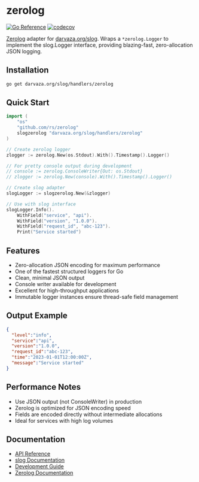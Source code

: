 # zerolog

[![Go Reference][godoc-badge]][godoc]
[![codecov][codecov-badge]][codecov]

[godoc]: https://pkg.go.dev/darvaza.org/slog/handlers/zerolog
[godoc-badge]: https://pkg.go.dev/badge/darvaza.org/slog/handlers/zerolog.svg
[codecov]: https://codecov.io/gh/darvaza-proxy/slog
[codecov-badge]: https://codecov.io/github/darvaza-proxy/slog/graph/badge.svg?flag=zerolog

[Zerolog](https://github.com/rs/zerolog) adapter for
[darvaza.org/slog](https://github.com/darvaza-proxy/slog).
Wraps a `*zerolog.Logger` to implement the slog.Logger interface, providing
blazing-fast, zero-allocation JSON logging.

## Installation

```bash
go get darvaza.org/slog/handlers/zerolog
```

## Quick Start

```go
import (
    "os"
    "github.com/rs/zerolog"
    slogzerolog "darvaza.org/slog/handlers/zerolog"
)

// Create zerolog logger
zlogger := zerolog.New(os.Stdout).With().Timestamp().Logger()

// For pretty console output during development
// console := zerolog.ConsoleWriter{Out: os.Stdout}
// zlogger := zerolog.New(console).With().Timestamp().Logger()

// Create slog adapter
slogLogger := slogzerolog.New(&zlogger)

// Use with slog interface
slogLogger.Info().
    WithField("service", "api").
    WithField("version", "1.0.0").
    WithField("request_id", "abc-123").
    Print("Service started")
```

## Features

- Zero-allocation JSON encoding for maximum performance
- One of the fastest structured loggers for Go
- Clean, minimal JSON output
- Console writer available for development
- Excellent for high-throughput applications
- Immutable logger instances ensure thread-safe field management

## Output Example

```json
{
  "level":"info",
  "service":"api",
  "version":"1.0.0",
  "request_id":"abc-123",
  "time":"2023-01-01T12:00:00Z",
  "message":"Service started"
}
```

## Performance Notes

- Use JSON output (not ConsoleWriter) in production
- Zerolog is optimized for JSON encoding speed
- Fields are encoded directly without intermediate allocations
- Ideal for services with high log volumes

## Documentation

- [API Reference](https://pkg.go.dev/darvaza.org/slog/handlers/zerolog)
- [slog Documentation](https://github.com/darvaza-proxy/slog)
- [Development Guide](AGENT.md)
- [Zerolog Documentation](https://github.com/rs/zerolog)
